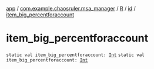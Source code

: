 [app](../../../index.md) / [com.example.chaosruler.msa_manager](../../index.md) / [R](../index.md) / [id](index.md) / [item_big_percentforaccount](.)

# item_big_percentforaccount

`static val item_big_percentforaccount: `[`Int`](https://kotlinlang.org/api/latest/jvm/stdlib/kotlin/-int/index.html)
`static val item_big_percentforaccount: `[`Int`](https://kotlinlang.org/api/latest/jvm/stdlib/kotlin/-int/index.html)
